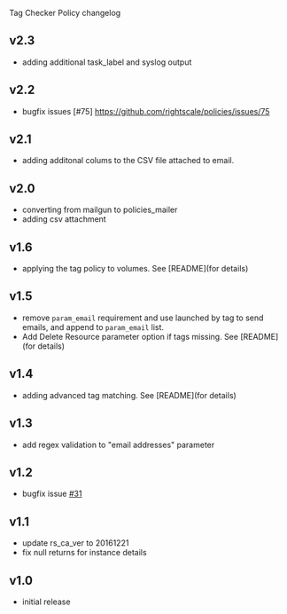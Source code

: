 Tag Checker Policy changelog

v2.3
----
- adding additional task_label and syslog output

v2.2
----
- bugfix issues [#75] https://github.com/rightscale/policies/issues/75


v2.1
----
- adding additonal colums to the CSV file attached to email.

v2.0
----
- converting from mailgun to policies_mailer
- adding csv attachment

v1.6
----
- applying the tag policy to volumes. See [README](for details)

v1.5
----
- remove `param_email` requirement and use launched by tag to send emails, and append to `param_email` list.
- Add Delete Resource parameter option if tags missing. See [README](for details)

v1.4
----
- adding advanced tag matching.  See [README](for details)

v1.3
-----
- add regex validation to "email addresses" parameter

v1.2
-----
- bugfix issue [#31](https://github.com/rightscale/policies/issues/31)

v1.1
-----
- update rs_ca_ver to 20161221
- fix null returns for instance details

v1.0
-----
- initial release
